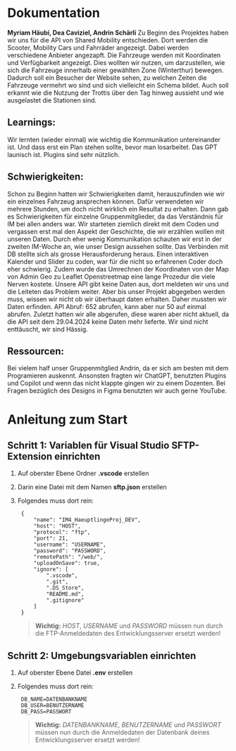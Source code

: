# Dokumentation
**Myriam Häubi, Dea Caviziel, Andrin Schärli**
Zu Beginn des Projektes haben wir uns für die API von Shared Mobility entschieden. Dort werden die Scooter, Mobility Cars und Fahrräder angezeigt. Dabei werden verschiedene Anbieter angezapft. Die Fahrzeuge werden mit Koordinaten und Verfügbarkeit angezeigt. Dies wollten wir nutzen, um darzustellen, wie sich die Fahrzeuge innerhalb einer gewählten Zone (Winterthur) bewegen. Dadurch soll ein Besucher der Website sehen, zu welchen Zeiten die Fahrzeuge vermehrt wo sind und sich vielleicht ein Schema bildet. Auch soll erkannt wie die Nutzung der Trottis über den Tag hinweg aussieht und wie ausgelastet die Stationen sind.

## Learnings:
Wir lernten (wieder einmal) wie wichtig die Kommunikation untereinander ist. Und dass erst ein Plan stehen sollte, bevor man losarbeitet. 
Das GPT launisch ist. Plugins sind sehr nützlich.

## Schwierigkeiten:
Schon zu Beginn hatten wir Schwierigkeiten damit, herauszufinden wie wir ein einzelnes Fahrzeug ansprechen können. Dafür verwendeten wir mehrere Stunden, um doch nicht wirklich ein Resultat zu erhalten. 
Dann gab es Schwierigkeiten für einzelne Gruppenmitglieder, da das Verständnis für IM bei allen anders war. 
Wir starteten ziemlich direkt mit dem Coden und vergassen erst mal den Aspekt der Geschichte, die wir erzählen wollen mit unseren Daten. Durch eher wenig Kommunikation schauten wir erst in der zweiten IM-Woche an, wie unser Design aussehen sollte.
Das Verbinden mit DB stellte sich als grosse Herausforderung heraus. 
Einen interaktiven Kalender und Slider zu coden, war für die nicht so erfahrenen Coder doch eher schwierig. Zudem wurde das Umrechnen der Koordinaten von der Map von Admin Geo zu Leaflet Openstreetmap eine lange Prozedur die viele Nerven kostete.
Unsere API gibt keine Daten aus, dort meldeten wir uns und die Leiteten das Problem weiter. Aber bis unser Projekt abgegeben werden muss, wissen wir nicht ob wir überhaupt daten erhalten. Daher mussten wir Daten erfinden.
API Abruf: 652 abrufen, kann aber nur 50 auf einmal abrufen. Zuletzt hatten wir alle abgerufen, diese waren aber nicht aktuell, da die API seit dem 29.04.2024 keine Daten mehr lieferte. Wir sind nicht enttäuscht, wir sind Hässig.

## Ressourcen:
Bei vielem half unser Gruppenmitglied Andrin, da er sich am besten mit dem Programieren auskennt. Ansonsten fragten wir ChatGPT, benutzten Plugins und Copilot und wenn das nicht klappte gingen wir zu einem Dozenten.
Bei Fragen bezüglich des Designs in Figma benutzten wir auch gerne YouTube.


# Anleitung zum Start
## Schritt 1: Variablen für Visual Studio SFTP-Extension einrichten
1. Auf oberster Ebene Ordner **.vscode** erstellen
2. Darin eine Datei mit dem Namen **sftp.json** erstellen
3. Folgendes muss dort rein:

    	{
	        "name": "IM4_HaeuptlingeProj_DEV",
	        "host": "HOST",
	        "protocol": "ftp",
	        "port": 21,
	        "username": "USERNAME",
	        "password": "PASSWORD",
	        "remotePath": "/web/",
	        "uploadOnSave": true,
	        "ignore": [
	            ".vscode",
	            ".git",
	            ".DS_Store",
	            "README.md",
	            ".gitignore"
	        ]
        }
    > **Wichtig:** *HOST*, *USERNAME* und *PASSWORD* müssen nun durch die FTP-Anmeldedaten des Entwicklungsserver ersetzt werden!

## Schritt 2: Umgebungsvariablen einrichten
1. Auf oberster Ebene Datei **.env** erstellen
2. Folgendes muss dort rein:

    	DB_NAME=DATENBANKNAME
    	DB_USER=BENUTZERNAME
    	DB_PASS=PASSWORT

    > **Wichtig:** *DATENBANKNAME*, *BENUTZERNAME* und *PASSWORT* müssen nun durch die Anmeldedaten der Datenbank deines Entwicklungsserver ersetzt werden!
